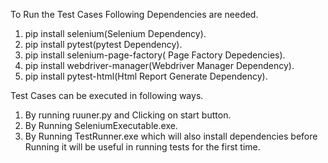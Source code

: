 To Run the Test Cases Following Dependencies are needed.

1. pip install selenium(Selenium Dependency).
2. pip install pytest(pytest Dependency).
3. pip install selenium-page-factory( Page Factory Depedencies).
4. pip install 	webdriver-manager(Webdriver Manager Dependency).
5. pip install pytest-html(Html Report Generate Dependency). 

Test Cases can be executed in following ways.

1. By running ruuner.py and Clicking on start button.
2. By Running SeleniumExecutable.exe.
3. By Running TestRunner.exe which will also install dependencies before Running it will be useful in running tests for the first time.
